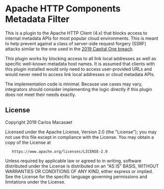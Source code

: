 # Apache HTTP Components Metadata Filter

This is a plugin to the Apache HTTP Client (4.x) that blocks access to
internal metadata APIs for most popular cloud environments. This is
meant to help prevent against a class of server-side request forgery
(SSRF) attacks similar to the one used in the [2019 Capital One
breach](https://blog.appsecco.com/an-ssrf-privileged-aws-keys-and-the-capital-one-breach-4c3c2cded3af).

This plugin works by blocking access to all link local addresses as well
as specific well-known metadata host names. It is assumed that clients
with this plugin installed would only need to access user-provided URLs
and would never need to access link local addresses or cloud metadata
APIs.

The implementation code is minimal. Because use cases may vary,
integrators should consider implementing the logic directly if this
plugin does not meet their needs exactly.

## License

   Copyright 2019 Carlos Macasaet

   Licensed under the Apache License, Version 2.0 (the "License");
   you may not use this file except in compliance with the License.
   You may obtain a copy of the License at

       https://www.apache.org/licenses/LICENSE-2.0

   Unless required by applicable law or agreed to in writing, software
   distributed under the License is distributed on an "AS IS" BASIS,
   WITHOUT WARRANTIES OR CONDITIONS OF ANY KIND, either express or implied.
   See the License for the specific language governing permissions and 
   limitations under the License.
